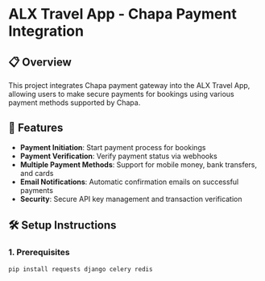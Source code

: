 # ALX Travel App - Chapa Payment Integration

## 📋 Overview

This project integrates Chapa payment gateway into the ALX Travel App, allowing users to make secure payments for bookings using various payment methods supported by Chapa.

## 🚀 Features

- **Payment Initiation**: Start payment process for bookings
- **Payment Verification**: Verify payment status via webhooks
- **Multiple Payment Methods**: Support for mobile money, bank transfers, and cards
- **Email Notifications**: Automatic confirmation emails on successful payments
- **Security**: Secure API key management and transaction verification

## 🛠️ Setup Instructions

### 1. Prerequisites

```bash
pip install requests django celery redis
